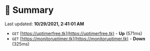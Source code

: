 # 📖 Summary
Last updated: **10/29/2021, 2:41:01 AM**

- `GET` [https://uptimerfree.tk](https://uptimerfree.tk) - **Up** (571ms)
- `GET` [https://monitoruptimer.tk](https://monitoruptimer.tk) - **Down** (325ms)
